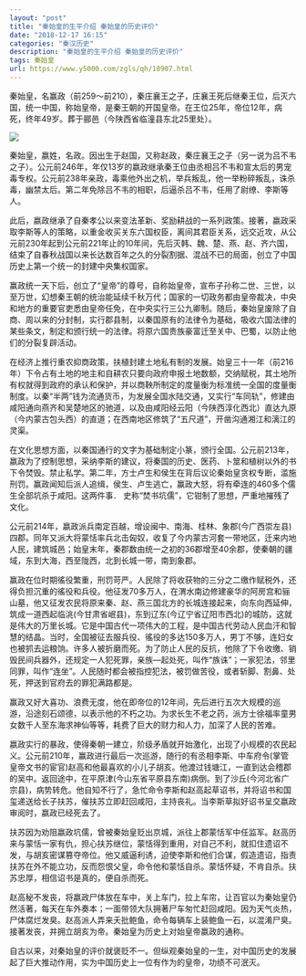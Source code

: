 ```yaml
---
layout: "post"
title: "秦始皇的生平介绍 秦始皇的历史评价"
date: "2018-12-17 16:15"
categories: "秦汉历史"
description: "秦始皇的生平介绍 秦始皇的历史评价"
tags: 秦始皇
url: https://www.y5000.com/zgls/qh/18907.html
---
```






秦始皇，名赢政（前259～前210），秦庄襄王之子，庄襄王死后继秦王位，后灭六国，统一中国，称始皇帝，是秦王朝的开国皇帝。在王位25年，帝位12年，病死，终年49岁。葬于郦邑（今陕西省临潼县东北25里处）。

![](https://img.y5000.com/uploads/allimg/170410/6-1F41009232B93.jpg)

秦始皇，嬴姓，名政。因出生于赵国，又称赵政，秦庄襄王之子（另一说为吕不韦之子）。公元前246年，年仅13岁的嬴政继承秦王位由丞相吕不韦和宣太后的男宠毒专权。公元前238年亲政，毒乘他外出之机，举兵叛乱，他一举粉碎叛乱，诛杀毒，幽禁太后。第二年免除吕不韦的相职，后逼杀吕不韦，任用了尉缭、李斯等人。

此后，嬴政继承了自秦孝公以来变法革新、奖励耕战的一系列政策。接著，嬴政采取李斯等人的策略，以重金收买关东六国权臣，离间其君臣关系，远交近攻，从公元前230年起到公元前221年止的10年间，先后灭韩、魏、楚、燕、赵、齐六国，结束了自春秋战国以来长达数百年之久的分裂割据、混战不已的局面，创立了中国历史上第一个统一的封建中央集权国家。

赢政统一天下后，创立了“皇帝”的尊号，自称始皇帝，宣布子孙称二世、三世，以至万世，幻想秦王朝的统治能延续千秋万代；国家的一切政务都由皇帝裁决，中央和地方的重要官吏悉由皇帝任免，在中央实行三公九卿制。随后，秦始皇废除了自商、周以来的分封制，实行郡县制，以秦国原有的法律令为基础，吸收六国法律的某些条文，制定和颁行统一的法律。将原六国贵族豪富迁至关中、巴蜀，以防止他们的分裂复辟活动。

在经济上推行重农抑商政策，扶植封建土地私有制的发展。始皇三十一年（前216年）下令占有土地的地主和自耕农只要向政府申报土地数额，交纳赋税，其土地所有权就得到政府的承认和保护，并以商鞅所制定的度量衡为标准统一全国的度量衡制度。以秦“半两”钱为流通货币，为发展全国水陆交通，又实行“车同轨”，修建由咸阳通向燕齐和吴楚地区的驰道，以及由咸阳经云阳（今陕西淳化西北）直达九原（今内蒙古包头西）的直道；在西南地区修筑了“五尺道”，开凿沟通湘江和漓江的灵渠。

在文化思想方面，以秦国通行的文字为基础制定小篆，颁行全国。公元前213年，嬴政为了控制思想，采纳李斯的建议，将秦国的历史、医药、卜筮和植树以外的书下令焚毁。禁止私学。第二年，方士卢生和侯生在背后议论秦始皇贪权专断，滥施刑罚。赢政闻知后派人追缉，侯生、卢生逃亡，赢政大怒，将有牵连的460多个儒生全部坑杀于咸阳。这两件事．
史称“焚书坑儒”，它钳制了思想，严重地摧残了文化。

公元前214年，嬴政派兵南定百越，增设闽中、南海、桂林、象郡(今广西崇左县)四郡。同年又派大将蒙恬率兵北击匈奴，收复了今内蒙古河套一带地区，迁来内地人民，建筑城邑；始皇末年，秦郡数由统一之初的36郡增至40余郡，使秦朝的疆域，东到大海，西至陇西，北到长城一带，南到象郡。

赢政在位时期徭役繁重，刑罚苛严。人民除了将收获物的三分之二缴作赋税外，还得负担沉重的徭役和兵役。他征发70多万人，在渭水南边修建豪华的阿房宫和骊山墓，他又征发农民将原来秦、赵、燕三国北方的长城连接起来，向东向西延伸，筑成一道西起临洮(今甘肃省岷县)，东到辽东(今辽宁省辽阳市西北)的城防，这就是伟大的万里长城。它是中国古代一项伟大的工程，是中国古代劳动人民血汗和智慧的结晶。当时，全国被征去服兵役、徭役的多达150多万人，男丁不够，连妇女也被抓去运粮饷。许多人被折磨而死。为了防止人民的反抗，他除了下令收缴、销毁民间兵器外，还规定一人犯死罪，亲族—起处死，叫作“族诛”；一家犯法，邻里同罪，叫作“连坐”。人民随时都会被指控犯法，被罚做苦役，或者斩脚、割鼻、处死，押送到官府去的罪犯满路都是。

赢政又好大喜功、浪费无度，他在即帝位的12年间，先后进行五次大规模的巡游，沿途刻石颂德，以表示他的不朽之功。为求长生不老之药，派方士徐福率童男女数千人至东海求神仙等等，耗费了巨大的财力和人力，加深了人民的苦难。

嬴政实行的暴政，使得秦朝一建立，阶级矛盾就开始激化，出现了小规模的农民起义。公元前210年，赢政进行最后一次巡游，随行的有丞相李斯、中车府令(掌管皇帝文书的宦官)赵高和他最喜欢的小儿子胡亥。他渡过钱塘江，一直到达会稽郡的吴中。返回途中，在平原津(今山东省平原县东南)病倒。到了沙丘(今河北省广宗县)，病势转危。他自知不行了，急忙命令李斯和赵高起草诏书，并将诏书和国玺递送给长子扶苏，催扶苏立即赶回咸阳，主持丧礼。当李斯草拟好诏书呈交嬴政审阅时，嬴政已经死去了。

扶苏因为劝阻嬴政坑儒，曾被秦始皇贬出京城，派往上郡蒙恬军中任监军。赵高历来与蒙恬一家有仇，担心扶苏继位，蒙恬得到重用，对自己不利，就扣住遗诏不发，与胡亥密谋篡夺帝位。他又威逼利诱，迫使李斯和他们合谋，假造遗诏，指责扶苏在外不能立功，反而怨恨父皇，命令他和蒙恬自杀。蒙恬怀疑，不肯自杀。扶苏忠厚，相信诏书是真的，便自杀而死。

赵高秘不发丧，将嬴政尸体放在车中，关上车门，拉上车帘，让百官以为秦始皇仍然活著，每天在车外奏本；一面带领大队拥著尸车匆忙赶回咸阳。因为天气炎热，尸体腐烂发臭。赵高派人弄来夭批鲍鱼，命令每辆车上装鲍鱼一石，以混淆尸臭。接著发丧，并拥立胡亥为帝。秦始皇为历史上对始皇帝嬴政的通称。

自古以来，对秦始皇的评价就褒贬不一。但纵观秦始皇的一生，对中国历史的发展起了巨大推动作用，实为中国历史上一位有作为的皇帝，功绩不可泯灭。
